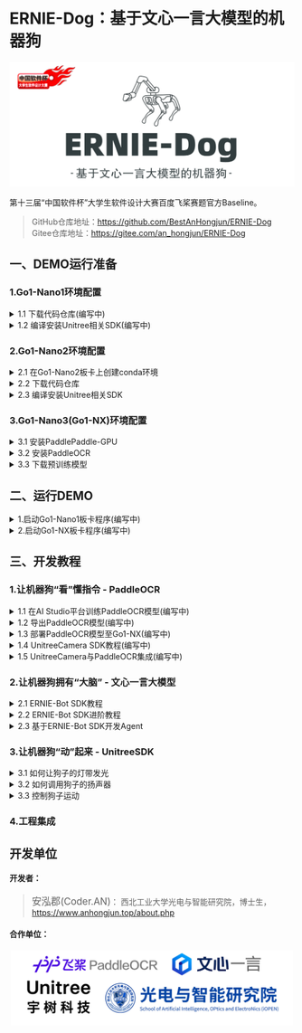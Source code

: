 # ERNIE-Dog：基于文心一言大模型的机器狗

<div align="center">
<img src="./attach/logo.jpg" width="700px">
</div>

第十三届“中国软件杯”大学生软件设计大赛百度飞桨赛题官方Baseline。

> GitHub仓库地址：https://github.com/BestAnHongjun/ERNIE-Dog \
> Gitee仓库地址：https://gitee.com/an_hongjun/ERNIE-Dog

## 一、DEMO运行准备

### 1.Go1-Nano1环境配置

<details>
<summary>1.1 下载代码仓库(编写中)</summary>
</details>

<details>
<summary>1.2 编译安装Unitree相关SDK(编写中)</summary>
</details>

### 2.Go1-Nano2环境配置

<details>
<summary>2.1 在Go1-Nano2板卡上创建conda环境</summary>

安装Miniconda。
> **关于为什么要装`Miniconda`**：调用文心一言`ERNIE-Bot`时需要安装`erniebot`包，该包要求的最低Python解释器版本为`Python>=3.8`，而`Go1-Nano2`预装的Python解释器版本为3.6，同时为了避免后续过程的其他麻烦（比如环境依赖冲突），因此安装`Miniconda`。*PS:有佬有其他solution可以用自己的方法，本`baseline`面向各水平广大群体。*

```sh
# 创建文件夹
mkdir -p ~/miniconda3

# 下载最新的Miniconda安装包
wget https://repo.anaconda.com/miniconda/Miniconda3-latest-Linux-aarch64.sh -O ~/miniconda3/miniconda.sh
```

> 如果在Go1板卡上遇到HTTPS证书相关问题问题，一般是由系统时间不准确导致的，执行如下指令自动同步系统时间：
```sh
sudo ntpdate ntp.aliyun.com
```
**记得每次开机都执行上述命令同步时间**。当你遇到不限于以下问题时，都有可能是时间问题导致的：
* 通过wget、git、curl等下载文件失败，通常涉及https协议握手；
* CMake编译失败。表现为命令行中好像已经编译完成了，但实际上没有更新二进制文件。因为CMake会比较缓存中的二进制文件和新生成的二进制文件的时间，如果编译目录中存在一个“未来“的文件，它会认为你已经编译成功了。

```sh
# 安装Miniconda
bash ~/miniconda3/miniconda.sh -b -u -p ~/miniconda3

# 删除安装包
rm -rf ~/miniconda3/miniconda.sh

# 初始化Miniconda环境
~/miniconda3/bin/conda init bash
source ~/.bashrc
```

这时你的命令行前面应该有小括号了`(base)`。

```sh
# 创建虚拟环境
conda create -n ernie_dog python=3.10

# 激活虚拟环境
conda activate ernie_dog
```
这时，命令行前面的小括号应该变成`(ernie_dog)`了，表示当前已经进入`ernie_dog`环境。

后面再执行相关代码时，记得确保在`ernie_dog`环境中。尤其是重启终端窗口之后，会默认以基础环境`base`启动。可参考以下命令：

```sh
# 创建新的虚拟环境
conda create -n <your-env-name> python=3.x

# 激活虚拟环境
conda activate <your-env-name>

# 退出虚拟环境
conda deactivate

# 删除虚拟环境
conda remove -n <your-env-name> --all # 慎用，不可逆！
```

</details>

<details>
<summary>2.2 下载代码仓库</summary>

下载Baseline代码仓库

```sh
# 下载到Home目录
cd ~

# 克隆Git仓库
git clone https://github.com/BestAnHongjun/ERNIE-Dog.git

# 如遇到网络问题，可由Gitee码云平台下载
# git clone https://gitee.com/an_hongjun/ERNIE-Dog.git
```

安装依赖项
* 注意确保你已经进入`conda`虚拟环境。

```sh
# 进入仓库主目录
cd ERNIE-Dog

# 安装依赖项
python -m pip install -r requirements-nx.txt
```

</details>

<details>
<summary>2.3 编译安装Unitree相关SDK</summary>

编译安装宇树运动SDK

```sh
# 进入项目主目录
cd ~/ERNIE-Dog

# 执行一键编译安装脚本
./Go1_Bot/build_legged_sdk.sh
```

编译安装宇树灯带SDK

```sh
# 进入项目主目录
cd ~/ERNIE-Dog

# 执行一键编译安装脚本
./Go1_Bot/build_light_sdk.sh
```

</details>

### 3.Go1-Nano3(Go1-NX)环境配置

<details>
<summary>3.1 安装PaddlePaddle-GPU</summary>

下载PaddlePaddle-GPU安装包。

**注意**：该Python包是针对JetPack4.5定制的，小白请勿在`conda`环境中使用。大佬自行使用骚操作解决。

```sh
# 进入下载目录
cd ~/Downloads

# NX版执行如下命令
wget https://paddle-inference-lib.bj.bcebos.com/2.3.2/python/Jetson/jetpack4.5_gcc7.5/xavier/paddlepaddle_gpu-2.3.2-cp36-cp36m-linux_aarch64.whl
# Nano版执行如下命令
wget https://paddle-inference-lib.bj.bcebos.com/2.3.2/python/Jetson/jetpack4.5_gcc7.5/nano/paddlepaddle_gpu-2.3.2-cp36-cp36m-linux_aarch64.whl
```

安装PaddlePaddle-GPU。
```sh
pip3 install paddlepaddle_gpu-2.3.2-cp36-cp36m-linux_aarch64.whl
```

使用vim编辑`~/.bashrc`:

```sh
vim ~/.bashrc
```

在最后一行添加：
```sh
export OPENBLAS_CORETYPE=ARMV8
```

激活环境变量：

```sh
source ~/.bashrc
```

</details>

<details>
<summary>3.2 安装PaddleOCR</summary>

下载PaddleOCR代码仓库。

```sh
cd ~
git clone https://github.com/PaddlePaddle/PaddleOCR
```

切换分支。

```sh
cd ~/PaddleOCR
git checkout release/2.6
```

注意执行`git checkout release/2.6`切换到2.6版本分支。在2.7+版本中，`requirements.txt`中的一项`Pillow>=10.0.0`，`Python3.6`无法支持……

编辑`requirements.txt`，将最后一行`PyMuPDF`注释掉，同时添加一行新的`python-bidi`。

```sh
# PyMuPDF<1.21.0
python-bidi
```

安装依赖项。

```sh
pip3 install -r requirements.txt
```

`pip3 install`这一步耗时比较长，请将狗子充满电进行，或外接电源。

</details>

<details>
<summary>3.3 下载预训练模型</summary>

下载并解压PPOCRv3模型

```sh
cd ~/PaddleOCR
mkdir pretrain_models
cd pretrain_models

wget https://paddleocr.bj.bcebos.com/PP-OCRv3/chinese/ch_PP-OCRv3_det_infer.tar
wget https://paddleocr.bj.bcebos.com/PP-OCRv3/chinese/ch_PP-OCRv3_rec_infer.tar
tar xf ch_PP-OCRv3_det_infer.tar
tar xf ch_PP-OCRv3_rec_infer.tar
```

运行demo测试：

```sh
python3 tools/infer/predict_system.py \
    --det_model_dir=./pretrain_models/ch_PP-OCRv3_det_infer/ \
    --rec_model_dir=./pretrain_models/ch_PP-OCRv3_rec_infer/ \
    --image_dir=./doc/imgs/ \
    --use_gpu=True \
    --rec_image_shape="3,48,320"
```

运行结果将保存于`./inference_results`文件夹下。

</details>


## 二、运行DEMO

<details>
<summary>1.启动Go1-Nano1板卡程序(编写中)</summary>
</details>

<details>
<summary>2.启动Go1-NX板卡程序(编写中)</summary>
</details>

## 三、开发教程

### 1.让机器狗“看”懂指令 - PaddleOCR
<details>
<summary>1.1 在AI Studio平台训练PaddleOCR模型(编写中)</summary>
</details>

<details>
<summary>1.2 导出PaddleOCR模型(编写中)</summary>
</details>

<details>
<summary>1.3 部署PaddleOCR模型至Go1-NX(编写中)</summary>
</details>

<details>
<summary>1.4 UnitreeCamera SDK教程(编写中)</summary>
</details>

<details>
<summary>1.5 UnitreeCamera与PaddleOCR集成(编写中)</summary>
</details>

### 2.让机器狗拥有“大脑” - 文心一言大模型
<details>
<summary>2.1 ERNIE-Bot SDK教程</summary>

查看如下官方教程：

[点此查看ERNIE-Bot SDK教程](https://aistudio.baidu.com/projectdetail/6779542)

</details>

<details>

查看如下官方教程：

<summary>2.2 ERNIE-Bot SDK进阶教程</summary>

[点此查看ERNIE-Bot SDK进阶教程](https://aistudio.baidu.com/projectdetail/6779597)

</details>

<details>
<summary>2.3 基于ERNIE-Bot SDK开发Agent</summary>

[点此查看ERNIE-Bot SDK开发Agent](./doc/chapter2.3.md)

</details>

### 3.让机器狗“动”起来 - UnitreeSDK

<details>
<summary>3.1 如何让狗子的灯带发光</summary>

请首先查看`Unitree-Face-Light-SDK`官方教程，了解相关基础操作。

[文档教程-Go1头部LED灯条的开发使用](https://www.yuque.com/ironfatty/nly1un/cmls8h)

查看完官方教程后，请查看：

[如何让狗子的灯带发光](./doc/chapter3.1.md)

</details>

<details>
<summary>3.2 如何调用狗子的扬声器</summary>

请首先查看官方教程，了解相关基础操作。

[文档教程-Go1头部喇叭播放音频](https://www.yuque.com/ironfatty/nly1un/avam9z)

查看完官方教程后，请查看：

[如何调用狗子的扬声器](./doc/chapter3.2.md)

</details>

<details>
<summary>3.3 控制狗子运动</summary>

请首先查看`Unitree-Legged-SDK`官方教程，了解相关基础操作。

[SDK文档教程](https://www.yuque.com/ironfatty/nly1un/wyt5qo)

[SDK视频教程](https://www.yuque.com/ironfatty/nly1un/su8o89)

查看完官方教程后，请查看：

[控制狗子运动教程](./doc/chapter3.3.md)

</details>

### 4.工程集成

## 开发单位
#### 开发者：
> <big>安泓郡(Coder.AN)</big>： 西北工业大学光电与智能研究院，博士生，https://www.anhongjun.top/about.php

#### 合作单位：


<div align="center">
<img src="./attach/work.jpg" width="500px" >
</div>


